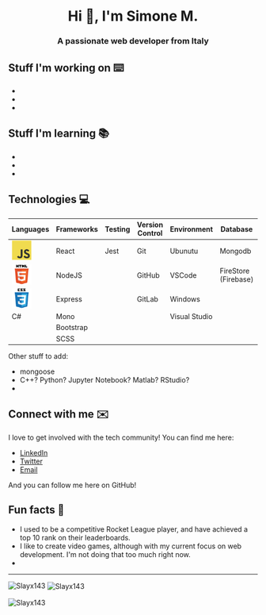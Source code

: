 <!-- # Hi, welcome to my profile 👋
I'm **Simone** (he/him) - a IT based web developer! <!-- currently employed at [Aspenify](https://www.aspenify.com/)!🚀-->
<!-- <p align="center">
  <img src="https://camo.githubusercontent.com/f6decabc6a509fd6d5d8a1053fedc3ad96458e223c6a9f8f312d125b6e833c7b/68747470733a2f2f692e696d6775722e636f6d2f6958754c3148472e706e67"/>    <!-- https://cdn.dribbble.com/users/1162077/screenshots/3848914/programmer.gif -->
<!-- </p> -->
<h1 align="center">Hi 👋, I'm Simone M.</h1>
<h3 align="center">A passionate web developer from Italy</h3>

## Stuff I'm working on ⌨️
- <!-- Creating a [Twitter Clone](https://github.com/arkii1/twitter-app) -->
- <!-- Redesigning my portfolio site in Figma -->
- <!-- Cleaning up my github profile and previous projects -->

## Stuff I'm learning 📚
- <!-- All the cool stuff you can do with **Firebase** -->
- <!-- Improving my knowledge of **backend** in the MERN stack -->
- <!-- React's **Context API** -->

## Technologies  💻

| Languages     | Frameworks    | Testing |  Version Control | Environment   | Database             |  Other       |
| ------------- | ------------- | ------- | ---------------- | ------------- | -------------------- | ------------ |
| <a href="https://developer.mozilla.org/en-US/docs/Web/JavaScript" target="_blank" rel="noreferrer"> <img src="https://raw.githubusercontent.com/devicons/devicon/master/icons/javascript/javascript-original.svg" alt="javascript" width="40" height="40"/> </a>              | React         | Jest    | Git              | Ubunutu       | Mongodb              | npm          |
| <a href="wikipedia.org/wiki/HTML5" target="_blank" rel="noreferrer"> <img src="https://raw.githubusercontent.com/devicons/devicon/master/icons/html5/html5-original-wordmark.svg" alt="html5" width="40" height="40"/> </a>          | NodeJS        |         | GitHub           | VSCode        | FireStore (Firebase) | Webpack      | 
| <a href="https://www.w3schools.com/css/" target="_blank" rel="noreferrer"> <img src="https://raw.githubusercontent.com/devicons/devicon/master/icons/css3/css3-original-wordmark.svg" alt="css3" width="40" height="40"/> </a>           | Express       |         | GitLab           | Windows       |                      | Firebase     |
| C#            | Mono          |         |                  | Visual Studio |                      | Unity        |
|               | Bootstrap     |         |                  |               |                      |              |
|               | SCSS          |         |                  |               |                      |              |

 Other stuff to add: 
- mongoose
- C++? Python? Jupyter Notebook? Matlab? RStudio?
- 

## Connect with me ✉️
I love to get involved with the tech community! You can find me here:
- [LinkedIn]()
- [Twitter]()
- [Email](simo.maliziola@yahoo.it)

And you can follow me here on GitHub!

## Fun facts 🎈
- I used to be a competitive Rocket League player, and have achieved a top 10 rank on their leaderboards.
- I like to create video games, although with my current focus on web development. I'm not doing that too much right now.
-
<hr>

<p><img align="left" src="https://github-readme-stats.vercel.app/api/top-langs?username=slayx143&show_icons=true&locale=en&layout=compact&theme=tokyonight" alt="Slayx143" /></p>

<p>&nbsp;<img align="center" src="https://github-readme-stats.vercel.app/api?username=slayx143&show_icons=true&locale=en&theme=tokyonight" alt="Slayx143" /></p>

<p><img align="center" src="https://github-readme-streak-stats.herokuapp.com/?user=slayx143&&theme=tokyonight" alt="Slayx143" /></p>



<!-- **Slayx143/Slayx143** is a ✨ _special_ ✨ repository because its `README.md` (this file) appears on your GitHub profile.

Here are some ideas to get you started:

- 🔭 I’m currently working on ...
- 🌱 I’m currently learning ...
- 👯 I’m looking to collaborate on ...
- 🤔 I’m looking for help with ...
- 💬 Ask me about ...
- 📫 How to reach me: ...
- 😄 Pronouns: ...
- ⚡ Fun fact: ...
-->
